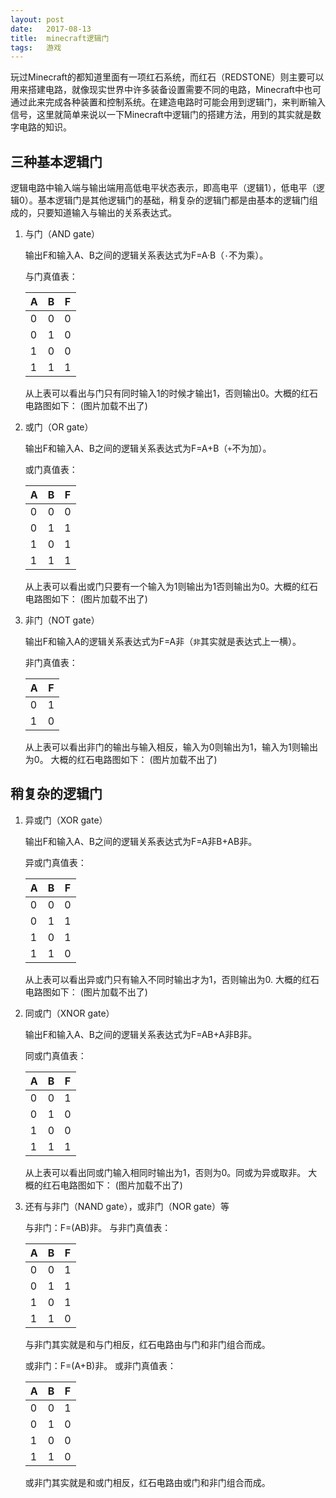 ```yaml
---
layout: post
date:   2017-08-13
title:  minecraft逻辑门
tags:   游戏
---
```

玩过Minecraft的都知道里面有一项红石系统，而红石（REDSTONE）则主要可以用来搭建电路，就像现实世界中许多装备设置需要不同的电路，Minecraft中也可通过此来完成各种装置和控制系统。在建造电路时可能会用到逻辑门，来判断输入信号，这里就简单来说以一下Minecraft中逻辑门的搭建方法，用到的其实就是数字电路的知识。
## 三种基本逻辑门
逻辑电路中输入端与输出端用高低电平状态表示，即高电平（逻辑1），低电平（逻辑0）。基本逻辑门是其他逻辑门的基础，稍复杂的逻辑门都是由基本的逻辑门组成的，只要知道输入与输出的关系表达式。

1.  与门（AND gate）

	输出F和输入A、B之间的逻辑关系表达式为F=A·B（`·`不为乘）。

	与门真值表：

	| A | B | F |
	|---|---|---|
	| 0 | 0 | 0 |
	| 0 | 1 | 0 |
	| 1 | 0 | 0 |
	| 1	| 1 | 1 |
	
	从上表可以看出与门只有同时输入1的时候才输出1，否则输出0。大概的红石电路图如下：
	(图片加载不出了)
	
2. 或门（OR gate）

	输出F和输入A、B之间的逻辑关系表达式为F=A+B（`+`不为加）。

	或门真值表：

	| A | B | F |
	|---|---|---|
	| 0 | 0 | 0 |
	| 0 | 1 | 1 |
	| 1 | 0 | 1 |
	| 1 | 1 | 1 |

	从上表可以看出或门只要有一个输入为1则输出为1否则输出为0。大概的红石电路图如下：
	(图片加载不出了)

3. 非门（NOT gate）

	输出F和输入A的逻辑关系表达式为F=A非（`非`其实就是表达式上一横）。

	非门真值表：

	| A | F |
	|---|---|
	| 0 | 1 |
	| 1 | 0 |

	从上表可以看出非门的输出与输入相反，输入为0则输出为1，输入为1则输出为0。
	大概的红石电路图如下：
	(图片加载不出了)

## 稍复杂的逻辑门
1. 异或门（XOR gate）

	输出F和输入A、B之间的逻辑关系表达式为F=A非B+AB非。

	异或门真值表：

	| A | B | F |
	|---|---|---|
	| 0 | 0 | 0 |
	| 0 | 1 | 1 |
	| 1 | 0 | 1 |
	| 1 | 1 | 0 |

	从上表可以看出异或门只有输入不同时输出才为1，否则输出为0.
	大概的红石电路图如下：
	(图片加载不出了)

2. 同或门（XNOR gate）

	输出F和输入A、B之间的逻辑关系表达式为F=AB+A非B非。

	同或门真值表：

	| A | B | F |
	|---|---|---|
	| 0 | 0 | 1 |
	| 0 | 1 | 0 |
	| 1 | 0 | 0 |
	| 1 | 1 | 1 |

	从上表可以看出同或门输入相同时输出为1，否则为0。同或为异或取非。
	大概的红石电路图如下：
	(图片加载不出了)

3. 还有与非门（NAND gate），或非门（NOR gate）等

	与非门：F=(AB)非。
	与非门真值表：

	| A | B | F |
	|---|---|---|
	| 0 | 0 | 1 |
	| 0 | 1 | 1 |
	| 1 | 0 | 1 |
	| 1 | 1 | 0 |

	与非门其实就是和与门相反，红石电路由与门和非门组合而成。

	或非门：F=(A+B)非。
	或非门真值表：

	| A | B | F |
	|---|---|---|
	| 0 | 0 | 1 |
	| 0 | 1 | 0 |
	| 1 | 0 | 0 |
	| 1 | 1 | 0 |

	或非门其实就是和或门相反，红石电路由或门和非门组合而成。
